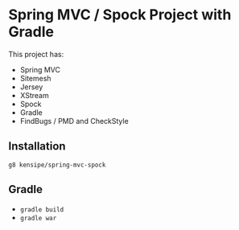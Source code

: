 Spring MVC / Spock Project with Gradle
======================================

This project has:

* Spring MVC
* Sitemesh
* Jersey
* XStream
* Spock
* Gradle
* FindBugs / PMD and CheckStyle

Installation
------------

	g8 kensipe/spring-mvc-spock
	
Gradle
------

* `gradle build`
* `gradle war`